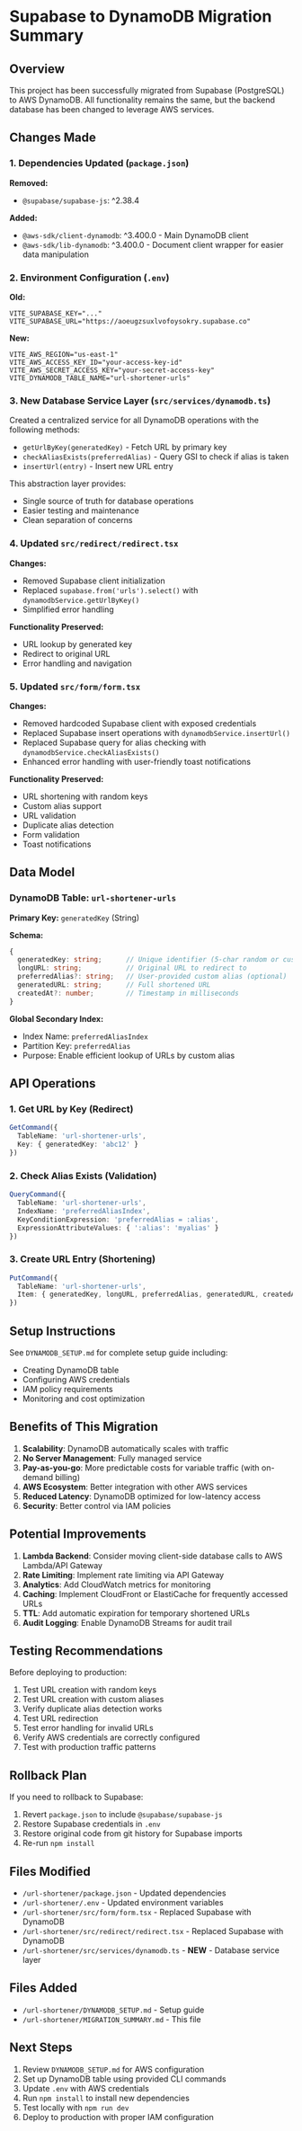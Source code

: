 # Supabase to DynamoDB Migration Summary

## Overview
This project has been successfully migrated from Supabase (PostgreSQL) to AWS DynamoDB. All functionality remains the same, but the backend database has been changed to leverage AWS services.

## Changes Made

### 1. Dependencies Updated (`package.json`)
**Removed:**
- `@supabase/supabase-js`: ^2.38.4

**Added:**
- `@aws-sdk/client-dynamodb`: ^3.400.0 - Main DynamoDB client
- `@aws-sdk/lib-dynamodb`: ^3.400.0 - Document client wrapper for easier data manipulation

### 2. Environment Configuration (`.env`)
**Old:**
```env
VITE_SUPABASE_KEY="..."
VITE_SUPABASE_URL="https://aoeugzsuxlvofoysokry.supabase.co"
```

**New:**
```env
VITE_AWS_REGION="us-east-1"
VITE_AWS_ACCESS_KEY_ID="your-access-key-id"
VITE_AWS_SECRET_ACCESS_KEY="your-secret-access-key"
VITE_DYNAMODB_TABLE_NAME="url-shortener-urls"
```

### 3. New Database Service Layer (`src/services/dynamodb.ts`)
Created a centralized service for all DynamoDB operations with the following methods:
- `getUrlByKey(generatedKey)` - Fetch URL by primary key
- `checkAliasExists(preferredAlias)` - Query GSI to check if alias is taken
- `insertUrl(entry)` - Insert new URL entry

This abstraction layer provides:
- Single source of truth for database operations
- Easier testing and maintenance
- Clean separation of concerns

### 4. Updated `src/redirect/redirect.tsx`
**Changes:**
- Removed Supabase client initialization
- Replaced `supabase.from('urls').select()` with `dynamodbService.getUrlByKey()`
- Simplified error handling

**Functionality Preserved:**
- URL lookup by generated key
- Redirect to original URL
- Error handling and navigation

### 5. Updated `src/form/form.tsx`
**Changes:**
- Removed hardcoded Supabase client with exposed credentials
- Replaced Supabase insert operations with `dynamodbService.insertUrl()`
- Replaced Supabase query for alias checking with `dynamodbService.checkAliasExists()`
- Enhanced error handling with user-friendly toast notifications

**Functionality Preserved:**
- URL shortening with random keys
- Custom alias support
- URL validation
- Duplicate alias detection
- Form validation
- Toast notifications

## Data Model

### DynamoDB Table: `url-shortener-urls`

**Primary Key:** `generatedKey` (String)

**Schema:**
```typescript
{
  generatedKey: string;      // Unique identifier (5-char random or custom alias)
  longURL: string;           // Original URL to redirect to
  preferredAlias?: string;   // User-provided custom alias (optional)
  generatedURL: string;      // Full shortened URL
  createdAt?: number;        // Timestamp in milliseconds
}
```

**Global Secondary Index:**
- Index Name: `preferredAliasIndex`
- Partition Key: `preferredAlias`
- Purpose: Enable efficient lookup of URLs by custom alias

## API Operations

### 1. Get URL by Key (Redirect)
```typescript
GetCommand({
  TableName: 'url-shortener-urls',
  Key: { generatedKey: 'abc12' }
})
```

### 2. Check Alias Exists (Validation)
```typescript
QueryCommand({
  TableName: 'url-shortener-urls',
  IndexName: 'preferredAliasIndex',
  KeyConditionExpression: 'preferredAlias = :alias',
  ExpressionAttributeValues: { ':alias': 'myalias' }
})
```

### 3. Create URL Entry (Shortening)
```typescript
PutCommand({
  TableName: 'url-shortener-urls',
  Item: { generatedKey, longURL, preferredAlias, generatedURL, createdAt }
})
```

## Setup Instructions

See `DYNAMODB_SETUP.md` for complete setup guide including:
- Creating DynamoDB table
- Configuring AWS credentials
- IAM policy requirements
- Monitoring and cost optimization

## Benefits of This Migration

1. **Scalability**: DynamoDB automatically scales with traffic
2. **No Server Management**: Fully managed service
3. **Pay-as-you-go**: More predictable costs for variable traffic (with on-demand billing)
4. **AWS Ecosystem**: Better integration with other AWS services
5. **Reduced Latency**: DynamoDB optimized for low-latency access
6. **Security**: Better control via IAM policies

## Potential Improvements

1. **Lambda Backend**: Consider moving client-side database calls to AWS Lambda/API Gateway
2. **Rate Limiting**: Implement rate limiting via API Gateway
3. **Analytics**: Add CloudWatch metrics for monitoring
4. **Caching**: Implement CloudFront or ElastiCache for frequently accessed URLs
5. **TTL**: Add automatic expiration for temporary shortened URLs
6. **Audit Logging**: Enable DynamoDB Streams for audit trail

## Testing Recommendations

Before deploying to production:

1. Test URL creation with random keys
2. Test URL creation with custom aliases
3. Verify duplicate alias detection works
4. Test URL redirection
5. Test error handling for invalid URLs
6. Verify AWS credentials are correctly configured
7. Test with production traffic patterns

## Rollback Plan

If you need to rollback to Supabase:

1. Revert `package.json` to include `@supabase/supabase-js`
2. Restore Supabase credentials in `.env`
3. Restore original code from git history for Supabase imports
4. Re-run `npm install`

## Files Modified

- `/url-shortener/package.json` - Updated dependencies
- `/url-shortener/.env` - Updated environment variables
- `/url-shortener/src/form/form.tsx` - Replaced Supabase with DynamoDB
- `/url-shortener/src/redirect/redirect.tsx` - Replaced Supabase with DynamoDB
- `/url-shortener/src/services/dynamodb.ts` - **NEW** - Database service layer

## Files Added

- `/url-shortener/DYNAMODB_SETUP.md` - Setup guide
- `/url-shortener/MIGRATION_SUMMARY.md` - This file

## Next Steps

1. Review `DYNAMODB_SETUP.md` for AWS configuration
2. Set up DynamoDB table using provided CLI commands
3. Update `.env` with AWS credentials
4. Run `npm install` to install new dependencies
5. Test locally with `npm run dev`
6. Deploy to production with proper IAM configuration
